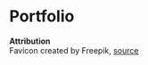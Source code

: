 # Portfolio

**Attribution**  
Favicon created by Freepik, [source](https://www.flaticon.com/free-icons/code)